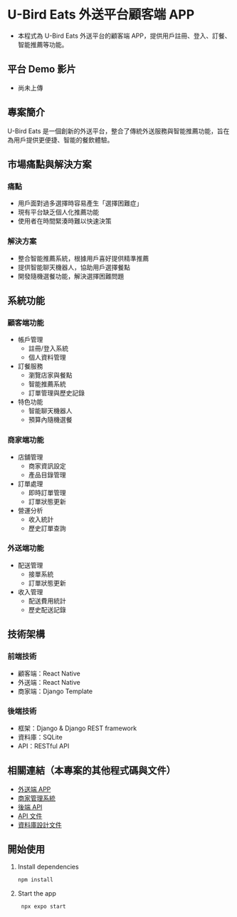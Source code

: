 # U-Bird Eats 外送平台顧客端 APP

- 本程式為 U-Bird Eats 外送平台的顧客端 APP，提供用戶註冊、登入、訂餐、智能推薦等功能。

## 平台 Demo 影片

- 尚未上傳

## 專案簡介

U-Bird Eats 是一個創新的外送平台，整合了傳統外送服務與智能推薦功能，旨在為用戶提供更便捷、智能的餐飲體驗。

## 市場痛點與解決方案

### 痛點

- 用戶面對過多選擇時容易產生「選擇困難症」
- 現有平台缺乏個人化推薦功能
- 使用者在時間緊湊時難以快速決策

### 解決方案

- 整合智能推薦系統，根據用戶喜好提供精準推薦
- 提供智能聊天機器人，協助用戶選擇餐點
- 開發隨機選餐功能，解決選擇困難問題

## 系統功能

### 顧客端功能

- 帳戶管理
  - 註冊/登入系統
  - 個人資料管理
- 訂餐服務
  - 瀏覽店家與餐點
  - 智能推薦系統
  - 訂單管理與歷史記錄
- 特色功能
  - 智能聊天機器人
  - 預算內隨機選餐

### 商家端功能

- 店舖管理
  - 商家資訊設定
  - 產品目錄管理
- 訂單處理
  - 即時訂單管理
  - 訂單狀態更新
- 營運分析
  - 收入統計
  - 歷史訂單查詢

### 外送端功能

- 配送管理
  - 接單系統
  - 訂單狀態更新
- 收入管理
  - 配送費用統計
  - 歷史配送記錄

## 技術架構

### 前端技術

- 顧客端：React Native
- 外送端：React Native
- 商家端：Django Template

### 後端技術

- 框架：Django & Django REST framework
- 資料庫：SQLite
- API：RESTful API

## 相關連結（本專案的其他程式碼與文件）

- [外送端 APP](https://github.com/RutoDa/U-BirdEat_APP-Delivery)
- [商家管理系統](https://github.com/RutoDa/U-BirdEat_Backend)
- [後端 API](https://github.com/RutoDa/U-BirdEat_Backend)
- [API 文件](https://github.com/RutoDa/U-BirdEat_Backend/blob/main/docs/API%20Documentation.md)
- [資料庫設計文件](https://github.com/RutoDa/U-BirdEat_Backend/blob/main/docs/Database%20Design%20Documentation.md)

## 開始使用

1. Install dependencies

   ```bash
   npm install
   ```

2. Start the app

   ```bash
    npx expo start
   ```

